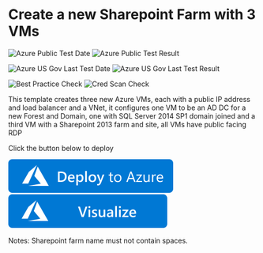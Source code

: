 # Create a new Sharepoint Farm with 3 VMs

![Azure Public Test Date](https://azurequickstartsservice.blob.core.windows.net/badges/sharepoint-three-vm/PublicLastTestDate.svg)
![Azure Public Test Result](https://azurequickstartsservice.blob.core.windows.net/badges/sharepoint-three-vm/PublicDeployment.svg)

![Azure US Gov Last Test Date](https://azurequickstartsservice.blob.core.windows.net/badges/sharepoint-three-vm/FairfaxLastTestDate.svg)
![Azure US Gov Last Test Result](https://azurequickstartsservice.blob.core.windows.net/badges/sharepoint-three-vm/FairfaxDeployment.svg)

![Best Practice Check](https://azurequickstartsservice.blob.core.windows.net/badges/sharepoint-three-vm/BestPracticeResult.svg)
![Cred Scan Check](https://azurequickstartsservice.blob.core.windows.net/badges/sharepoint-three-vm/CredScanResult.svg)

This template creates three new Azure VMs, each with a public IP address and load balancer and a VNet, it configures one VM to be an AD DC for a new Forest and Domain, one with SQL Server 2014 SP1 domain joined and a third VM with a Sharepoint 2013 farm and site, all VMs have public facing RDP

Click the button below to deploy

[![Deploy To Azure](https://raw.githubusercontent.com/Azure/azure-quickstart-templates/master/1-CONTRIBUTION-GUIDE/images/deploytoazure.svg?sanitize=true)]("https://portal.azure.com/#create/Microsoft.Template/uri/https%3A%2F%2Fraw.githubusercontent.com%2FAzure%2Fazure-quickstart-templates%2Fmaster%2Fsharepoint-three-vm%2Fazuredeploy.json")  [![Visualize](https://raw.githubusercontent.com/Azure/azure-quickstart-templates/master/1-CONTRIBUTION-GUIDE/images/visualizebutton.svg?sanitize=true)]("http://armviz.io/#/?load=https%3A%2F%2Fraw.githubusercontent.com%2FAzure%2Fazure-quickstart-templates%2Fmaster%2Fsharepoint-three-vm%2Fazuredeploy.json")

Notes: Sharepoint farm name must not contain spaces.



